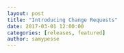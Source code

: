 ```yaml
---
layout: post
title: "Introducing Change Requests"
date: 2017-03-01 12:00:00
categories: [releases, featured]
author: samypesse
---
```

